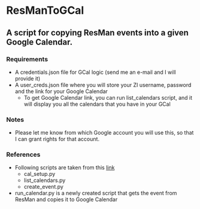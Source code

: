 # ResManToGCal
## A script for copying ResMan events into a given Google Calendar.
### Requirements
- A credentials.json file for GCal logic (send me an e-mail and I will provide it)
- A user_creds.json file where you will store your ZI username, password and the link for your Google Calendar
  - To get Google Calendar link, you can run list_calendars script, and it will display you all the calendars that you have in your GCal

### Notes
- Please let me know from which Google account you will use this, so that I can grant rights for that account.

### References
- Following scripts are taken from this [link](https://karenapp.io/articles/how-to-automate-google-calendar-with-python-using-the-calendar-api/)
  - cal_setup.py
  - list_calendars.py
  - create_event.py
- run_calendar.py is a newly created script that gets the event from ResMan and copies it to Google Calendar
